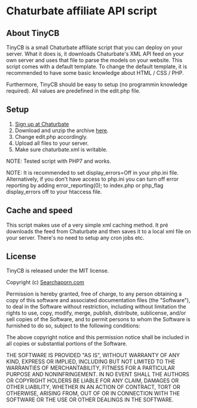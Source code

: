 # Chaturbate affiliate API script

## About TinyCB

TinyCB is a small Chaturbate affiliate script that you can deploy on your server. What it does is, it downloads Chaturbate's XML API feed on your own server and uses that file to parse the models on your website. This script comes with a default template. To change the default template, it is recommended to have some basic knowledge about HTML / CSS / PHP.

Furthermore, TinyCB should be easy to setup (no programmin knowledge required). All values are predefined in the edit.php file.

## Setup

1. [Sign up at Chaturbate](https://chaturbate.com/in/?track=default&tour=9O7D&campaign=2DLMP)
2. Download and unzip the archive [here](https://github.com/Kudocams/TinyCB/archive/master.zip).
3. Change edit.php accordingly.
4. Upload all files to your server.
5. Make sure chaturbate.xml is writable.

NOTE: Tested script with PHP7 and works.

NOTE: It is recommended to set display_errors=Off in your php.ini file.
      Alternatively, if you don't have access to php.ini you can turn off error reporting by adding
      error_reporting(0); to index.php or php_flag display_errors off to your htaccess file.

## Cache and speed

This script makes use of a very simple xml caching method. It pré downloads the feed from Chaturbate and then saves it to a local xml file on your server.
There's no need to setup any cron jobs etc.

## License

TinyCB is released under the MIT license.

Copyright (c) [Searchaporn.com](https://www.searchaporn.com/)

Permission is hereby granted, free of charge, to any person obtaining a copy of this software and associated documentation files (the "Software"), to deal in the Software without restriction, including without limitation the rights to use, copy, modify, merge, publish, distribute, sublicense, and/or sell copies of the Software, and to permit persons to whom the Software is furnished to do so, subject to the following conditions:

The above copyright notice and this permission notice shall be included in all copies or substantial portions of the Software.

THE SOFTWARE IS PROVIDED "AS IS", WITHOUT WARRANTY OF ANY KIND, EXPRESS OR IMPLIED, INCLUDING BUT NOT LIMITED TO THE WARRANTIES OF MERCHANTABILITY, FITNESS FOR A PARTICULAR PURPOSE AND NONINFRINGEMENT. IN NO EVENT SHALL THE AUTHORS OR COPYRIGHT HOLDERS BE LIABLE FOR ANY CLAIM, DAMAGES OR OTHER LIABILITY, WHETHER IN AN ACTION OF CONTRACT, TORT OR OTHERWISE, ARISING FROM, OUT OF OR IN CONNECTION WITH THE SOFTWARE OR THE USE OR OTHER DEALINGS IN THE SOFTWARE.
